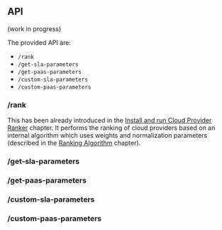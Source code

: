 
## API

(work in progress)

The provided API are:
* ```/rank```
* ```/get-sla-parameters```
* ```/get-paas-parameters```
* ```/custom-sla-parameters```
* ```/custom-paas-parameters```



### /rank
This has been already introduced in the [Install and run Cloud Provider Ranker](chapter2.md) chapter.
It performs the ranking of cloud providers based on an internal algorithm which uses weights and normalization parameters (described in the [Ranking Algorithm](chapter5.md) chapter).
### /get-sla-parameters
### /get-paas-parameters
### /custom-sla-parameters
### /custom-paas-parameters



